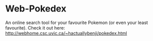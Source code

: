 # Web-Pokedex
An online search tool for your favourite Pokemon (or even your least favourite).
Check it out here: http://webhome.csc.uvic.ca/~hactuallybenji/pokedex.html
